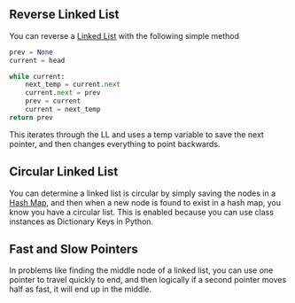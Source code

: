
## Reverse Linked List

You can reverse a [Linked List](../Data%20Structures/Linked%20Lists.md) with the following simple method

```python
prev = None
current = head

while current:
	next_temp = current.next
	current.next = prev
	prev = current
	current = next_temp
return prev
```


This iterates through the LL and uses a temp variable to save the next pointer, and then changes everything to point backwards.

## Circular Linked List

You can determine a linked list is circular by simply saving the nodes in a [Hash Map](../Data%20Structures/Hash%20Maps.md), and then when  a new node is found to exist in a hash map, you know you have a circular list. This is enabled because you can use class instances as Dictionary Keys in Python.

## Fast and Slow Pointers

In problems like finding the middle node of a linked list, you can use one pointer to travel quickly to end, and then logically if a second pointer moves half as fast, it will end up in the middle.